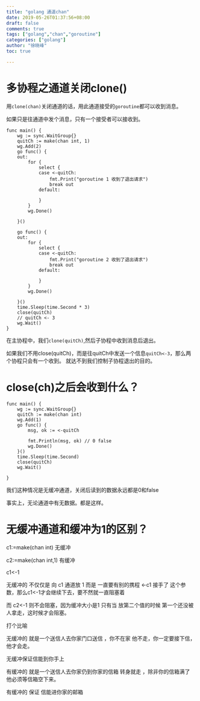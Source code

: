 ```yaml
---
title: "golang 通道chan"
date: 2019-05-26T01:37:56+08:00
draft: false
comments: true
tags: ["golang","chan","goroutine"]
categories: ["golang"]
author: "徐晓峰"
toc: true

---
```


# 多协程之通道关闭clone()

用`clone(chan)`关闭通道的话，用此通道接受的`goroutine`都可以收到消息。

如果只是往通道中发个消息，只有一个接受者可以接收到。

```golang
func main() {
	wg := sync.WaitGroup{}
	quitCh := make(chan int, 1)
	wg.Add(2)
	go func() {
	out:
		for {
			select {
			case <-quitCh:
				fmt.Print("goroutine 1 收到了退出请求")
				break out
			default:

			}
		}
		wg.Done()

	}()

	go func() {
	out:
		for {
			select {
			case <-quitCh:
				fmt.Print("goroutine 2 收到了退出请求")
				break out
			default:

			}
		}
		wg.Done()

	}()
	time.Sleep(time.Second * 3)
	close(quitCh)
	// quitCh <- 3
	wg.Wait()
}
```

在主协程中，我们`clone(quitCh)`,然后子协程中收到消息后退出。

如果我们不用close(quitCh)，而是往quitCh中发送一个信息`quitCh<-3`，那么两个协程只会有一个收到。
就达不到我们控制子协程退出的目的。

# close(ch)之后会收到什么？

```golang
func main() {
	wg := sync.WaitGroup{}
	quitCh := make(chan int)
	wg.Add(1)
	go func() {
		msg, ok := <-quitCh

		fmt.Println(msg, ok) // 0 false
		wg.Done()
	}()
	time.Sleep(time.Second)
	close(quitCh)
	wg.Wait()

}
```

我们这种情况是无缓冲通道，关闭后读到的数据永远都是0和false

事实上，无论通道中有无数据。都是这样。

# 无缓冲通道和缓冲为1的区别？

c1:=make(chan int)        无缓冲

c2:=make(chan int,1)      有缓冲

c1<-1                            

无缓冲的 不仅仅是 向 c1 通道放 1 而是 一直要有别的携程 <-c1 接手了 这个参数，那么c1<-1才会继续下去，要不然就一直阻塞着

而 c2<-1 则不会阻塞，因为缓冲大小是1 只有当 放第二个值的时候 第一个还没被人拿走，这时候才会阻塞。

打个比喻

无缓冲的  就是一个送信人去你家门口送信 ，你不在家 他不走，你一定要接下信，他才会走。

无缓冲保证信能到你手上

有缓冲的 就是一个送信人去你家仍到你家的信箱 转身就走 ，除非你的信箱满了 他必须等信箱空下来。

有缓冲的 保证 信能进你家的邮箱









